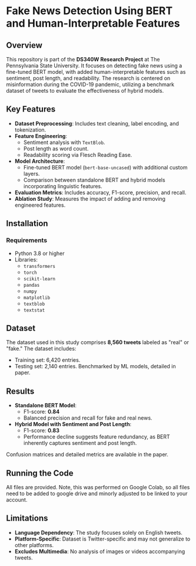 # Fake News Detection Using BERT and Human-Interpretable Features

## Overview
This repository is part of the **DS340W Research Project** at The Pennsylvania State University. It focuses on detecting fake news using a fine-tuned BERT model, with added human-interpretable features such as sentiment, post length, and readability. The research is centered on misinformation during the COVID-19 pandemic, utilizing a benchmark dataset of tweets to evaluate the effectiveness of hybrid models.

## Key Features
- **Dataset Preprocessing**: Includes text cleaning, label encoding, and tokenization.
- **Feature Engineering**:
  - Sentiment analysis with `TextBlob`.
  - Post length as word count.
  - Readability scoring via Flesch Reading Ease.
- **Model Architecture**:
  - Fine-tuned BERT model (`bert-base-uncased`) with additional custom layers.
  - Comparison between standalone BERT and hybrid models incorporating linguistic features.
- **Evaluation Metrics**: Includes accuracy, F1-score, precision, and recall.
- **Ablation Study**: Measures the impact of adding and removing engineered features.

## Installation
### Requirements
- Python 3.8 or higher
- Libraries:
  - `transformers`
  - `torch`
  - `scikit-learn`
  - `pandas`
  - `numpy`
  - `matplotlib`
  - `textblob`
  - `textstat`

## Dataset
The dataset used in this study comprises **8,560 tweets** labeled as "real" or "fake." The dataset includes:
- Training set: 6,420 entries.
- Testing set: 2,140 entries.
Benchmarked by ML models, detailed in paper. 

## Results
- **Standalone BERT Model**:
  - F1-score: **0.84**
  - Balanced precision and recall for fake and real news.
- **Hybrid Model with Sentiment and Post Length**:
  - F1-score: **0.83**
  - Performance decline suggests feature redundancy, as BERT inherently captures sentiment and post length.

Confusion matrices and detailed metrics are available in the paper. 

## Running the Code 
All files are provided. Note, this was performed on Google Colab, so all files need to be added to google drive and minorly adjusted to be linked to your account. 

## Limitations
- **Language Dependency**: The study focuses solely on English tweets.
- **Platform-Specific**: Dataset is Twitter-specific and may not generalize to other platforms.
- **Excludes Multimedia**: No analysis of images or videos accompanying tweets.

